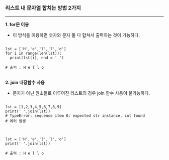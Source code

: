 ### 리스트 내 문자열 합치는 방법 2가지
***
__1. for문 이용__
- 이 방식을 이용하면 숫자와 문자 둘 다 합쳐서 출력하는 것이 가능하다.  

<pre>
<code>
lst = ['H','e','l','l','o']
for i in range(len(lst)):
  print(lst[i], end = ' ')

# 출력 : H e l l o
</code>
</pre>

__2. join 내장함수 사용__
- 문자가 아닌 원소들로 이루어진 리스트의 경우 join 함수 사용이 불가능하다.  

<pre>
<code>
lst = [1,2,3,4,5,6,7,8,9]
print(' '.join(lst))
# TypeError: sequence item 0: expected str instance, int found
# 에러 발생
</code>
</pre>

<pre>
<code>
lst = ['H','e','l','l','o']
print(' '.join(lst))

# 출력 : H e l l o
</code>
</pre>
